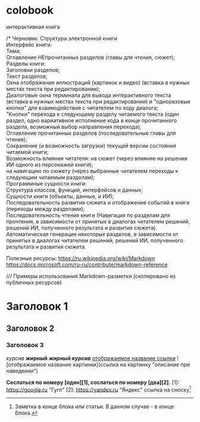 # colobook
интерактивная книга


/* Черновик: Структура электронной книги   
Интерфейс книги:      
   Тема;   
   Оглавление НЕпрочитанных разделов (главы для чтения, сюжет);   
   Разделы книги:   
      Заголовки разделов;   
      Текст разделов;   
      Окна отображения иллюстраций (картинок и видео) (вставка в нужных местах текста при редактировании);   
      Диалоговые окна терминала для вывода интерактивного текста (вставка в нужных местах текста при редактировании) и "одноразовые кнопки" для взаимодействия с читателем по ходу диалога;   
      "Кнопки" перехода к следующему разделу читаемого текста (один раздел, одно вариативное исполнение кода в конце прочитанного раздела, возможный выбор направления перехода);   
   Оглавление прочитанных разделов (последовательные главы для чтения);   
   Сохранение (и возможность загрузки) текущей версии состояния читаемой книги;   
Возможность влияния читателя:
   на сюжет (через влияние на решения ИИ одного из персонажей книги);  
   на навигацию по сюжету (через выбранные читателем переходы к следующим читаемым разделам);   
Программные сущности книги:   
   Структура классов, функций, интерфейсов и данных;   
   Сущности книги (объекты, данные, и ИИ);   
   Последовательность развития сюжета и отображение событий в книге (переходы между разделами);   
   Последовательность чтения книги (Навигация по разделам для прочтения, в зависимости от принятых в диалогах читателем решений, решений ИИ, полученного результата и развития сюжета).   
   Автоматическая генерация некоторых разделов, в зависимости от принятых в диалогах читателем решений, решений ИИ, полученного результата и развития сюжета.


Полезные ресурсы:
https://ru.wikipedia.org/wiki/Markdown
https://docs.microsoft.com/ru-ru/contribute/markdown-reference

/// Примеры использования Markdown-разметки (скопировано из публичных ресурсов)   
# Заголовок 1
## Заголовок 2
### Заголовок 3
*курсив*
**жирный**
***жирный курсив***
[отображаемое название ссылки](https://ru.wikipedia.org/)
![отображаемое название картинки](ссылка на картинку "описание при наведении")

**Сослаться по номеру [один][1], сослаться по номеру [два][2].**
[1]: https://google.ru "Гугл" 
[2]: https://yandex.ru "Яндекс"
ссылка на сноску[^1]
[^1]: Заметка в конце блока или статьи. В данном случае - в конце блока.
